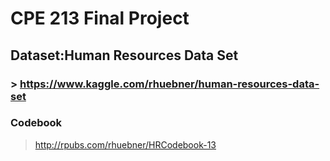 # CPE 213 Final Project
## Dataset:Human Resources Data Set
### > https://www.kaggle.com/rhuebner/human-resources-data-set
### Codebook
> http://rpubs.com/rhuebner/HRCodebook-13

